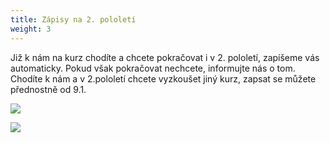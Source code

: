```yaml
---
title: Zápisy na 2. pololetí
weight: 3
---
```

Již k nám na kurz chodíte a chcete pokračovat i v 2. pololetí, zapíšeme vás automaticky. Pokud však pokračovat nechcete, informujte nás o tom. \
Chodíte k nám a v 2.pololetí chcete vyzkoušet jiný kurz, zapsat se můžete přednostně od 9.1.

![](/images/uploads/zapisy_2.jpg)

![](/images/uploads/banery_vigvam-4-.jpg)